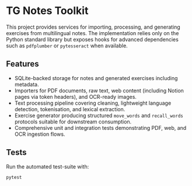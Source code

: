 # TG Notes Toolkit

This project provides services for importing, processing, and generating exercises from multilingual notes. The implementation
relies only on the Python standard library but exposes hooks for advanced dependencies such as `pdfplumber` or `pytesseract`
when available.

## Features

- SQLite-backed storage for notes and generated exercises including metadata.
- Importers for PDF documents, raw text, web content (including Notion pages via token headers), and OCR-ready images.
- Text processing pipeline covering cleaning, lightweight language detection, tokenisation, and lexical extraction.
- Exercise generator producing structured `move_words` and `recall_words` protocols suitable for downstream consumption.
- Comprehensive unit and integration tests demonstrating PDF, web, and OCR ingestion flows.

## Tests

Run the automated test-suite with:

```bash
pytest
```
